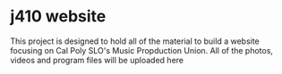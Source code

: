 # j410 website

This project is designed to hold all of the material to build a website focusing on Cal Poly SLO's Music Propduction Union. All of the photos, videos and program files will be uploaded here
